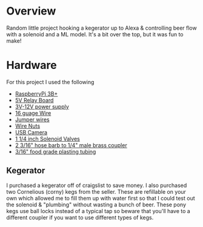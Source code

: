 # Overview
Random little project hooking a kegerator up to Alexa &amp; controlling beer flow with a solenoid and a ML model. It's a bit over the top, but it was fun to make!

# Hardware
For this project I used the following
* [RaspberryPi 3B+](https://www.amazon.com/gp/product/B07BCC8PK7/ref=ppx_yo_dt_b_asin_title_o07_s00?ie=UTF8&psc=1)
* [5V Relay Board](https://www.amazon.com/gp/product/B00KTEN3TM/ref=ppx_od_dt_b_asin_title_s00?ie=UTF8&psc=1)
* [3V-12V power supply](https://www.amazon.com/gp/product/B01N7RS0NG/ref=ppx_yo_dt_b_asin_title_o06_s00?ie=UTF8&psc=1)
* [16 guage Wire](https://www.amazon.com/gp/product/B003J6AXC2/ref=ppx_yo_dt_b_asin_title_o06_s00?ie=UTF8&psc=1)
* [Jumper wires](https://www.amazon.com/gp/product/B073X7P6N2/ref=ppx_yo_dt_b_asin_title_o06_s00?ie=UTF8&psc=1)
* [Wire Nuts](https://www.amazon.com/gp/product/B078LSLKT7/ref=ppx_yo_dt_b_asin_title_o06_s00?ie=UTF8&psc=1)
* [USB Camera](https://www.amazon.com/gp/product/B006JH8T3S/ref=ppx_yo_dt_b_asin_title_o03_s00?ie=UTF8&psc=1)
* [1 1/4 inch Solenoid Valves](https://www.amazon.com/gp/product/B010LT30HE/ref=ppx_od_dt_b_asin_title_s00?ie=UTF8&psc=1)
* [2 3/16" hose barb to 1/4" male brass coupler](https://www.amazon.com/dp/B07P6X4493/ref=sspa_dk_detail_6?psc=1&pd_rd_i=B07P6X4493&pd_rd_w=171ht&pf_rd_p=45a72588-80f7-4414-9851-786f6c16d42b&pd_rd_wg=Mintz&pf_rd_r=CENJVND4GDC3QWVJ2DTQ&pd_rd_r=8eddca4b-e02c-44c4-838e-cbc5d0dc48fa&spLa=ZW5jcnlwdGVkUXVhbGlmaWVyPUEyTzAwUzc3SkgzNExWJmVuY3J5cHRlZElkPUEwMTc4NzczMklHMTZJTEVFTkNINiZlbmNyeXB0ZWRBZElkPUEwNzEwNjc1MUZMUFpLT1kxWVA4WCZ3aWRnZXROYW1lPXNwX2RldGFpbCZhY3Rpb249Y2xpY2tSZWRpcmVjdCZkb05vdExvZ0NsaWNrPXRydWU=)
* [3/16" food grade plasting tubing](https://www.amazon.com/gp/product/B00E6BCXQ8/ref=ppx_yo_dt_b_search_asin_title?ie=UTF8&psc=1)

## Kegerator
I purchased a kegerator off of craigslist to save money. I also purchased two Cornelious (corny) kegs from the seller. These are refillable on your own which allowed me to fill them up with water first so that I could test out the solenoid & "plumbing" without wasting a bunch of beer. These pony kegs use ball locks instead of a typical tap so beware that you'll have to a different coupler if you want to use different types of kegs. 

